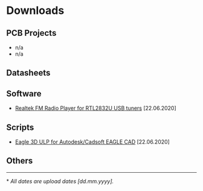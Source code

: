 # Downloads
## PCB Projects
- n/a
- n/a

## Datasheets

## Software
- [Realtek FM Radio Player for RTL2832U USB tuners](software/FMPlayer.7z) \[22.06.2020\]

## Scripts
- [Eagle 3D ULP for Autodesk/Cadsoft EAGLE CAD](scripts/eagle3d_20110101.tar.bz2) \[22.06.2020\]

## Others

---
\* *All dates are upload dates \[dd.mm.yyyy\].* 

